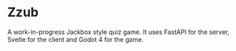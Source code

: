 # Zzub

A work-in-progress Jackbox style quiz game.
It uses FastAPI for the server, Svelte for the client and Godot 4 for the game.
